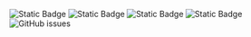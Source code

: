 ![Static Badge](https://img.shields.io/badge/blacklists-60-000000) ![Static Badge](https://img.shields.io/badge/blacklisted-2967797-cc0000) ![Static Badge](https://img.shields.io/badge/whitelisted-2242-00CC00) ![Static Badge](https://img.shields.io/badge/streaming_blacklist-28106-000000) ![GitHub issues](https://img.shields.io/github/issues/fabriziosalmi/blacklists)
